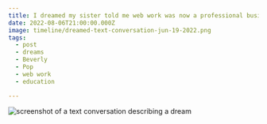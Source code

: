 ```yaml
---
title: I dreamed my sister told me web work was now a professional business, and I wasn't qualified to do it.
date: 2022-08-06T21:00:00.000Z
image: timeline/dreamed-text-conversation-jun-19-2022.png
tags:
  - post 
  - dreams
  - Beverly
  - Pop
  - web work
  - education

---
```


![screenshot of a text conversation describing a dream](static/images/timeline/dreamed-text-conversation-jun-19-2022.png)
